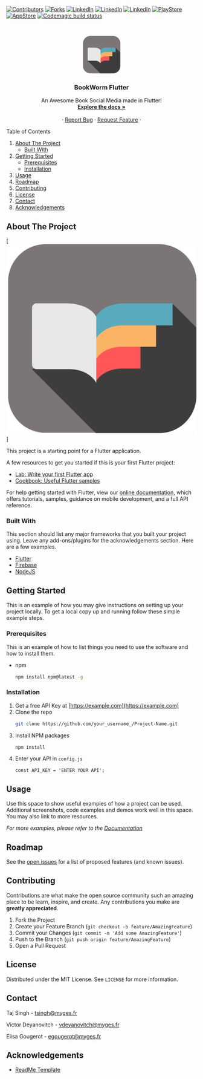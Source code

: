 [![Contributors][contributors-shield]][contributors-url]
[![Forks][esgi-shield]][esgi-url]
[![LinkedIn][linkedin-shield-victor]][linkedin-url-victor]
[![LinkedIn][linkedin-shield-elisa]][linkedin-url-elisa]
[![LinkedIn][linkedin-shield-taj]][linkedin-url-taj]
[![PlayStore][android-shield]][android-url]
[![AppStore][ios-shield]][ios-url]
[![Codemagic build status](https://api.codemagic.io/apps/60d3808dab5163bb06eda2b8/60ddbd3717ecbd054d86bba0/status_badge.svg)](https://codemagic.io/apps/60d3808dab5163bb06eda2b8/60ddbd3717ecbd054d86bba0/latest_build)

<!-- PROJECT LOGO -->
<br />
<p align="center">
  <a href="https://github.com/BookAppPA">
    <img src="assets/logo.png" alt="Logo" width="100" height="100">
  </a>

  <h3 align="center">BookWorm Flutter</h3>

  <p align="center">
    An Awesome Book Social Media made in Flutter!
    <br />
    <a href="https://github.com/BookAppPA/MobileApp/blob/main/README.md"><strong>Explore the docs »</strong></a>
    <br />
    <br />
    ·
    <a href="https://github.com/BookAppPA/MobileApp/issues">Report Bug</a>
    ·
    <a href="https://github.com/BookAppPA/MobileApp/issues">Request Feature</a>
    ·
  </p>
</p>



<!-- TABLE OF CONTENTS -->
  <summary>Table of Contents</summary>
  <ol>
    <li>
      <a href="#about-the-project">About The Project</a>
      <ul>
        <li><a href="#built-with">Built With</a></li>
      </ul>
    </li>
    <li>
      <a href="#getting-started">Getting Started</a>
      <ul>
        <li><a href="#prerequisites">Prerequisites</a></li>
        <li><a href="#installation">Installation</a></li>
      </ul>
    </li>
    <li><a href="#usage">Usage</a></li>
    <li><a href="#roadmap">Roadmap</a></li>
    <li><a href="#contributing">Contributing</a></li>
    <li><a href="#license">License</a></li>
    <li><a href="#contact">Contact</a></li>
    <li><a href="#acknowledgements">Acknowledgements</a></li>
  </ol>


<!-- ABOUT THE PROJECT -->
## About The Project

[![BookWorm Screen Shot][product-screenshot]]

This project is a starting point for a Flutter application.

A few resources to get you started if this is your first Flutter project:

- [Lab: Write your first Flutter app](https://flutter.dev/docs/get-started/codelab)
- [Cookbook: Useful Flutter samples](https://flutter.dev/docs/cookbook)

For help getting started with Flutter, view our
[online documentation](https://flutter.dev/docs), which offers tutorials,
samples, guidance on mobile development, and a full API reference.

### Built With

This section should list any major frameworks that you built your project using. Leave any add-ons/plugins for the acknowledgements section. Here are a few examples.
* [Flutter](https://flutter.dev/)
* [Firebase](https://firebase.google.com/)
* [NodeJS](https://nodejs.org/en/)


<!-- GETTING STARTED -->
## Getting Started

This is an example of how you may give instructions on setting up your project locally.
To get a local copy up and running follow these simple example steps.

### Prerequisites

This is an example of how to list things you need to use the software and how to install them.
* npm
  ```sh
  npm install npm@latest -g
  ```

### Installation

1. Get a free API Key at [https://example.com](https://example.com)
2. Clone the repo
   ```sh
   git clone https://github.com/your_username_/Project-Name.git
   ```
3. Install NPM packages
   ```sh
   npm install
   ```
4. Enter your API in `config.js`
   ```JS
   const API_KEY = 'ENTER YOUR API';
   ```



<!-- USAGE EXAMPLES -->
## Usage

Use this space to show useful examples of how a project can be used. Additional screenshots, code examples and demos work well in this space. You may also link to more resources.

_For more examples, please refer to the [Documentation](https://example.com)_



<!-- ROADMAP -->
## Roadmap

See the [open issues](https://github.com/othneildrew/Best-README-Template/issues) for a list of proposed features (and known issues).



<!-- CONTRIBUTING -->
## Contributing

Contributions are what make the open source community such an amazing place to be learn, inspire, and create. Any contributions you make are **greatly appreciated**.

1. Fork the Project
2. Create your Feature Branch (`git checkout -b feature/AmazingFeature`)
3. Commit your Changes (`git commit -m 'Add some AmazingFeature'`)
4. Push to the Branch (`git push origin feature/AmazingFeature`)
5. Open a Pull Request



<!-- LICENSE -->
## License

Distributed under the MIT License. See `LICENSE` for more information.



<!-- CONTACT -->
## Contact

Taj Singh - tsingh@myges.fr

Victor Deyanovitch - vdeyanovitch@myges.fr

Elisa Gougerot - egougerot@myges.fr

<!-- ACKNOWLEDGEMENTS -->
## Acknowledgements
* [ReadMe Template](https://github.com/othneildrew/Best-README-Template/blob/master/README.md#contributing)


<!-- MARKDOWN LINKS & IMAGES -->
<!-- https://www.markdownguide.org/basic-syntax/#reference-style-links -->
[android-shield]: https://img.shields.io/badge/Android-Store-brightgreen
[android-url]: https://play.google.com/store/apps?hl=fr&gl=US
[ios-shield]: https://img.shields.io/badge/iOS-Store-lightgrey
[ios-url]: https://www.apple.com/fr/itunes/
[contributors-shield]: https://img.shields.io/github/contributors/BookAppPA/MobileApp?color=%23ECECE5&logo=BookWorm&logoColor=%23000&style=socia
[contributors-url]: https://github.com/BookAppPA/MobileApp/graphs/contributors
[esgi-shield]: https://img.shields.io/badge/ESGI-PA-blue
[esgi-url]: https://www.esgi.fr/
[linkedin-shield-victor]: https://img.shields.io/badge/LinkedIn-Victor-blue
[linkedin-url-victor]: https://linkedin.com/in/othneildrew
[linkedin-shield-elisa]: https://img.shields.io/badge/LinkedIn-Elisa-blue
[linkedin-url-elisa]: https://linkedin.com/in/othneildrew
[linkedin-shield-taj]: https://img.shields.io/badge/LinkedIn-Taj-blue
[linkedin-url-taj]: https://www.linkedin.com/in/tajsingh1596
[product-screenshot]: assets/logo.png